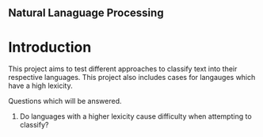 ## Natural Lanaguage Processing

# Introduction

This project aims to test different approaches to classify text into their respective languages. This project also includes cases for langauges which have a high lexicity.

Questions which will be answered.

1. Do languages with a higher lexicity cause difficulty when attempting to classify?

